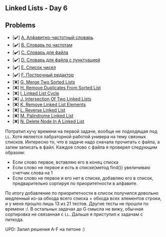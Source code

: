 ## Linked Lists - Day 6

## Problems

- [✔️] [A. Алфавитно-частотный словарь](https://informatics.msk.ru/mod/statements/view.php?chapterid=112510#1)
- [✔️] [B. Словарь по частотам](https://informatics.msk.ru/mod/statements/view.php?chapterid=112511#1)
- [✔️] [C. Словарь для файла](https://informatics.msk.ru/mod/statements/view.php?chapterid=112512#1)
- [✔️] [D. Словарь для файла с пунктуацией](https://informatics.msk.ru/mod/statements/view.php?chapterid=112513#1)
- [✔️] [E. Список чисел](https://informatics.msk.ru/mod/statements/view.php?chapterid=112514#1)
- [✔️] [F. Построчный редактор](https://informatics.msk.ru/mod/statements/view.php?chapterid=112515#1)
- [❌] [G. Merge Two Sorted Lists](https://leetcode.com/problems/merge-two-sorted-lists/)
- [❌] [H. Remove Duplicates From Sorted List](https://leetcode.com/problems/remove-duplicates-from-sorted-list/)
- [❌] [I. Linked List Cycle](https://leetcode.com/problems/linked-list-cycle/)
- [❌] [J. Intersection Of Two Linked Lists](https://leetcode.com/problems/intersection-of-two-linked-lists/)
- [❌] [K. Remove Linked List Elements](https://leetcode.com/problems/remove-linked-list-elements/)
- [❌] [L. Reverse Linked List](https://leetcode.com/problems/reverse-linked-list/)
- [❌] [M. Palindrome Linked List](https://leetcode.com/problems/palindrome-linked-list/)
- [❌] [N. Delete Node In A Linked List](https://leetcode.com/problems/delete-node-in-a-linked-list/)

Потратил кучу времени на первой задаче, вообще не подходящая под `LL`. Хотя является лабраторной работой универа на тему связных списков. Интересно то, что в задаче надо сначала прочитать с файла, а затем записать в файл. Каждое слово с файла я проверял следующим образом:
- Если слово первое, вставляю его в конец списка
- Если слово не первое и есть в списке(метод find()) увеличиваю счетчик слова на 1
- Если слово не первое и его нет в списке, добавляю его в список, предварительно сортируя по приоритетности в алфавите.

По итогу добавление по приоритетности в список получился довольно медленный из-за обхода всего списка + обхода всех элементов строки, и у меня прошло лишь 13 из 21 тестов. Другие тесты не прошли по времени :/. В остальных задачах до G смысла не вижу, обычная сортировка не связанная с `LL`. 
Дальше я приступил к задачам с литкода.


UPD: Залил решения A-F на питоне :)
